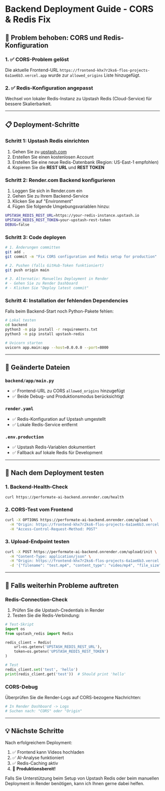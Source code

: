 # Backend Deployment Guide - CORS & Redis Fix

## 🚀 Problem behoben: CORS und Redis-Konfiguration

### 1. ✅ CORS-Problem gelöst
Die aktuelle Frontend-URL `https://frontend-khx7r2ks6-flos-projects-6a1ae6b3.vercel.app` wurde zur `allowed_origins` Liste hinzugefügt.

### 2. ✅ Redis-Konfiguration angepasst  
Wechsel von lokaler Redis-Instanz zu Upstash Redis (Cloud-Service) für bessere Skalierbarkeit.

---

## 📋 Deployment-Schritte

### Schritt 1: Upstash Redis einrichten
1. Gehen Sie zu [upstash.com](https://upstash.com) 
2. Erstellen Sie einen kostenlosen Account
3. Erstellen Sie eine neue Redis-Datenbank (Region: US-East-1 empfohlen)
4. Kopieren Sie die **REST URL** und **REST TOKEN**

### Schritt 2: Render.com Backend konfigurieren
1. Loggen Sie sich in Render.com ein
2. Gehen Sie zu Ihrem Backend-Service
3. Klicken Sie auf "Environment"
4. Fügen Sie folgende Umgebungsvariablen hinzu:

```bash
UPSTASH_REDIS_REST_URL=https://your-redis-instance.upstash.io
UPSTASH_REDIS_REST_TOKEN=your-upstash-rest-token
DEBUG=false
```

### Schritt 3: Code deployen
```bash
# 1. Änderungen committen
git add .
git commit -m "Fix CORS configuration and Redis setup for production"

# 2. Pushen (falls GitHub-Token funktioniert)
git push origin main

# 3. Alternativ: Manuelles Deployment in Render
# - Gehen Sie zu Render Dashboard
# - Klicken Sie "Deploy latest commit" 
```

### Schritt 4: Installation der fehlenden Dependencies
Falls beim Backend-Start noch Python-Pakete fehlen:

```bash
# Lokal testen
cd backend
python3 -m pip install -r requirements.txt
python3 -m pip install upstash-redis

# Uvicorn starten
uvicorn app.main:app --host=0.0.0.0 --port=8000
```

---

## 🔧 Geänderte Dateien

### `backend/app/main.py`
- ✅ Frontend-URL zu CORS `allowed_origins` hinzugefügt
- ✅ Beide Debug- und Produktionsmodus berücksichtigt

### `render.yaml`  
- ✅ Redis-Konfiguration auf Upstash umgestellt
- ✅ Lokale Redis-Service entfernt

### `.env.production`
- ✅ Upstash Redis-Variablen dokumentiert
- ✅ Fallback auf lokale Redis für Development

---

## 🧪 Nach dem Deployment testen

### 1. Backend-Health-Check
```bash
curl https://performate-ai-backend.onrender.com/health
```

### 2. CORS-Test vom Frontend
```bash
curl -X OPTIONS https://performate-ai-backend.onrender.com/upload \
  -H "Origin: https://frontend-khx7r2ks6-flos-projects-6a1ae6b3.vercel.app" \
  -H "Access-Control-Request-Method: POST"
```

### 3. Upload-Endpoint testen  
```bash
curl -X POST https://performate-ai-backend.onrender.com/upload/init \
  -H "Content-Type: application/json" \
  -H "Origin: https://frontend-khx7r2ks6-flos-projects-6a1ae6b3.vercel.app" \
  -d '{"filename": "test.mp4", "content_type": "video/mp4", "file_size": 1000000}'
```

---

## 🔄 Falls weiterhin Probleme auftreten

### Redis-Connection-Check
1. Prüfen Sie die Upstash-Credentials in Render
2. Testen Sie die Redis-Verbindung:

```python
# Test-Skript
import os
from upstash_redis import Redis

redis_client = Redis(
    url=os.getenv('UPSTASH_REDIS_REST_URL'),
    token=os.getenv('UPSTASH_REDIS_REST_TOKEN')
)

# Test
redis_client.set('test', 'hello')
print(redis_client.get('test'))  # Should print 'hello'
```

### CORS-Debug
Überprüfen Sie die Render-Logs auf CORS-bezogene Nachrichten:
```bash
# In Render Dashboard -> Logs
# Suchen nach: "CORS" oder "Origin"
```

---

## 💡 Nächste Schritte

Nach erfolgreichem Deployment:
1. ✅ Frontend kann Videos hochladen
2. ✅ AI-Analyse funktioniert 
3. ✅ Redis-Caching aktiv
4. 🚀 **Produktionsbereit!**

Falls Sie Unterstützung beim Setup von Upstash Redis oder beim manuellen Deployment in Render benötigen, kann ich Ihnen gerne dabei helfen.